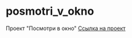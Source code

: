 # posmotri_v_okno
Проект "Посмотри в окно"
[Ссылка на проект](https://github.com/Radikz2707/posmotri_v_okno.git)
